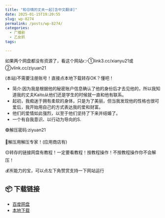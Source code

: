 ```yaml
---
title: "和😍情的丈夫一起[含中文翻译]"
date: 2025-01-15T19:20:55
slug: wp-8274
permalink: /posts/wp-8274/
categories:
  - 广播剧
  - 乙女抓
tags:

---
```


如果两个网盘都没有资源了，看这个网站👉①link3.cc/xianyu21或②vlink.cc/ziyuan21

(本站)不需要注册账号！直接点本地下载转存OK？懂吧！

*   简介:因为我是根据他的秘密账户信息确认了他的身份后才去见他的，所以我知道我的丈夫Kaito从他们还是学生的时候就一直和他有联系。
*   起初，我痴迷于拥有柔软的身体，只是为了美丽，但当我发现他的性格也很可爱后，我开始用自己的方式表达我的爱和财富。
*   他们的爱情如此强烈，以至于他们坚持了下来并结婚了。
*   一个有自我意识、以行动为导向的S.

🟢解压密码:ziyuan21

🔵解压用解压专家！(应用商店有)

🟡转存的链接网盘有教程！一定要看教程！按教程操作！不按教程操作你不会解压！

💰🈶能力的宝，可以点左下角赞赏支持一下网站运行

## 📦 下载链接
- [百度网盘](https://blziyuan21.com/pay-download/8274?key=ef23c65994&down_id=0)
- [本地下载](https://blziyuan21.com/pay-download/8274?key=ef23c65994&down_id=1)

